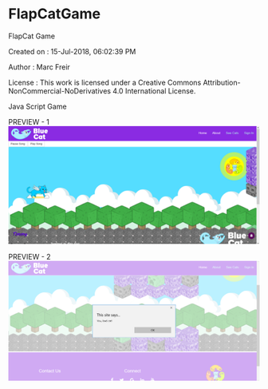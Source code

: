 # FlapCatGame
FlapCat Game

Created on : 15-Jul-2018, 06:02:39 PM

Author     : Marc Freir

License    : This work is licensed under a Creative Commons Attribution-NonCommercial-NoDerivatives 4.0 International License.



Java Script Game

PREVIEW - 1
![alt text](https://github.com/marcfreir/FlapCatGame/blob/master/_PREVIEW/2018-07-24%20(38).png)

PREVIEW - 2
![alt text](https://github.com/marcfreir/FlapCatGame/blob/master/_PREVIEW/2018-07-24%20(39).png)
